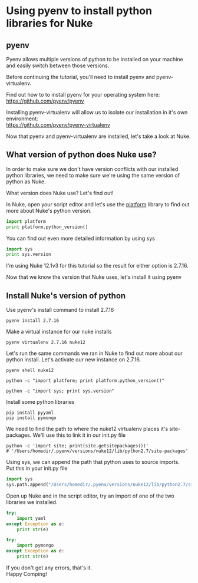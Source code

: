 # Using pyenv to install python libraries for Nuke

## pyenv
Pyenv allows multiple versions of python to be installed on your machine and easily switch between those versions.

Before continuing the tutorial, you'll need to install pyenv and pyenv-virtualenv.

Find out how to to install pyenv for your operating system here:\
https://github.com/pyenv/pyenv

Installing pyenv-virtualenv will allow us to isolate our installation in it's own environment:\
https://github.com/pyenv/pyenv-virtualenv

Now that pyenv and pyenv-virtualenv are installed, let's take a look at Nuke.

## What version of python does Nuke use?
In order to make sure we don't have version conflicts with our installed python libraries, we need to make sure we're using the same version of python as Nuke. 

What version does Nuke use? Let's find out!

In Nuke, open your script editor and let's use the [platform](https://docs.python.org/2.7/library/platform.html) library
to find out more about Nuke's python version.
```python
import platform
print platform.python_version()
```

You can find out even more detailed information by using sys
```python
import sys
print sys.version
```

I'm using Nuke 12.1v3 for this tutorial so the result for either option is 2.7.16.

Now that we know the version that Nuke uses, let's install it using pyenv

## Install Nuke's version of python
Use pyenv's install command to install 2.7.16
```commandline
pyenv install 2.7.16
```

Make a virtual instance for our nuke installs
```commandline
pyenv virtualenv 2.7.16 nuke12
```

Let's run the same commands we ran in Nuke to find out more about our python install.
Let's activate our new instance on 2.7.16.
```commandline
pyenv shell nuke12
```

```commandline
python -c "import platform; print platform.python_version()"
```

```commandline
python -c "import sys; print sys.version"
```

Install some python libraries
```commandline
pip install pyyaml
pip install pymongo
```

We need to find the path to where the nuke12 virtualenv places it's site-packages.
We'll use this to link it in our init.py file
```commandline
python -c 'import site; print(site.getsitepackages())'
# '/Users/homedir/.pyenv/versions/nuke12/lib/python2.7/site-packages'
```

Using sys, we can append the path that python uses to source imports.\
Put this in your init.py file
```python
import sys
sys.path.append("/Users/homedir/.pyenv/versions/nuke12/lib/python2.7/site-packages")
```

Open up Nuke and in the script editor, try an import of one of the two libraries we installed.
```python
try:
    import yaml
except Exception as e:
    print str(e)

try:
    import pymongo
except Exception as e:
    print str(e)
```

If you don't get any errors, that's it.\
Happy Comping!
